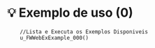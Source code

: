# 💡 Exemplo de uso (0)

```advpl
    //Lista e Executa os Exemplos Disponiveis
    u_FWWebExExample_000()
````

